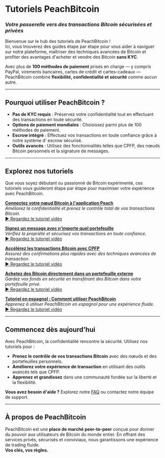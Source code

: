 # **Tutoriels PeachBitcoin**  
### *Votre passerelle vers des transactions Bitcoin sécurisées et privées*

Bienvenue sur le hub des tutoriels de PeachBitcoin !  
Ici, vous trouverez des guides étape par étape pour vous aider à naviguer sur notre plateforme, maîtriser des techniques avancées de Bitcoin et profiter des avantages d'acheter et vendre des Bitcoin **sans KYC**.

Avec plus de **100 méthodes de paiement** prises en charge — y compris PayPal, virements bancaires, cartes de crédit et cartes-cadeaux — PeachBitcoin combine **flexibilité, confidentialité et sécurité** comme aucun autre.

---

## Pourquoi utiliser PeachBitcoin ?
- **Pas de KYC requis** : Préservez votre confidentialité tout en effectuant des transactions en toute sécurité.  
- **Options de paiement mondiales** : Choisissez parmi plus de 100 méthodes de paiement.  
- **Escrow intégré** : Effectuez vos transactions en toute confiance grâce à notre système d' escrow sécurisé.  
- **Outils avancés** : Utilisez des fonctionnalités telles que CPFP, des nœuds Bitcoin personnels et la signature de messages.

---

## Explorez nos tutoriels

Que vous soyez débutant ou passionné de Bitcoin expérimenté, ces tutoriels vous guideront étape par étape pour maximiser votre expérience avec PeachBitcoin.

**[Connectez votre nœud Bitcoin à l'application Peach](../btcnode-to-peachapp)**  
   *Améliorez la confidentialité et prenez le contrôle total de vos transactions Bitcoin.*  
   [▶ Regardez le tutoriel vidéo](https://www.youtube.com/watch?v=xtvq2i3mIYg)

**[Signez un message avec n'importe quel portefeuille](../sign-message)**  
   *Vérifiez la propriété et sécurisez vos transactions en toute confiance.*  
   [▶ Regardez le tutoriel vidéo](https://www.youtube.com/watch?v=xgewSfhLgtY)

**[Accélérez les transactions Bitcoin avec CPFP](../accelerate-using-cfpf)**  
   *Assurez des confirmations plus rapides avec des techniques avancées de transaction.*  
   [▶ Regardez le tutoriel vidéo](https://www.youtube.com/watch?v=24OtQkL0CxU)

**[Achetez des Bitcoin directement dans un portefeuille externe](../peachbitcoin-wallet)**  
   *Gardez vos fonds en sécurité en transférant des Bitcoin dans votre portefeuille privé.*  
   [▶ Regardez le tutoriel vidéo](https://www.youtube.com/watch?v=d3STuVfFWfQ)

**[Tutoriel en espagnol : Comment utiliser PeachBitcoin](../peachbitcoin-in-spanish)**  
   *Apprenez à utiliser PeachBitcoin en espagnol pour une expérience fluide.*  
   [▶ Regardez le tutoriel vidéo](https://www.youtube.com/watch?v=sVwSzTVIe6s)

---

## **Commencez dès aujourd'hui**  

Avec PeachBitcoin, la confidentialité rencontre la sécurité. Utilisez nos tutoriels pour :  
- **Prenez le contrôle de vos transactions Bitcoin** avec des nœuds et des portefeuilles personnels.  
- **Améliorez votre expérience de transaction** en utilisant des outils avancés tels que CPFP.  
- **Apprenez et grandissez** dans une communauté fondée sur la liberté et la flexibilité.

**Vous avez besoin d'aide ?** Explorez notre [FAQ](https://peachbitcoin.com/faqhome) ou contactez notre équipe de support.

---

## **À propos de PeachBitcoin**  

PeachBitcoin est une **place de marché peer-to-peer** conçue pour donner du pouvoir aux utilisateurs de Bitcoin du monde entier. En offrant des services privés, sécurisés et conviviaux, nous garantissons une expérience de trading fluide.  
**Vos clés, vos règles.**
